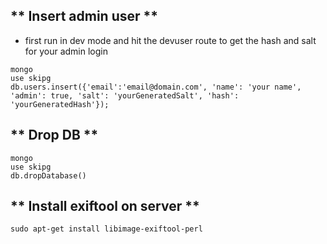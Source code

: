 ## ** Insert admin user **
- first run in dev mode and hit the devuser route to get the hash and salt for your admin login
```
mongo
use skipg
db.users.insert({'email':'email@domain.com', 'name': 'your name', 'admin': true, 'salt': 'yourGeneratedSalt', 'hash': 'yourGeneratedHash'});
```

## ** Drop DB **
```
mongo
use skipg
db.dropDatabase()
```

## ** Install exiftool on server **
```
sudo apt-get install libimage-exiftool-perl
```
